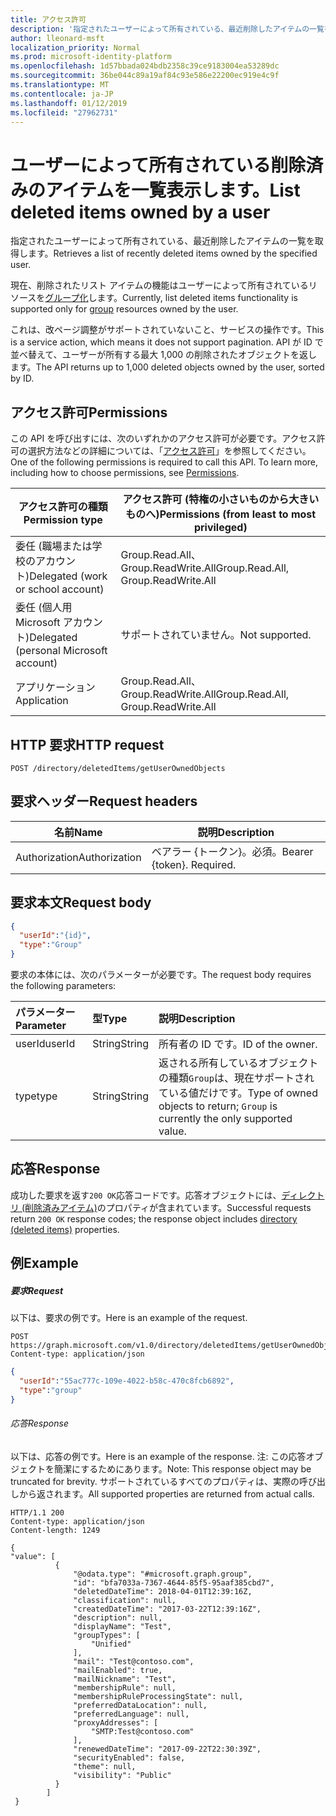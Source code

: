```yaml
---
title: アクセス許可
description: '指定されたユーザーによって所有されている、最近削除したアイテムの一覧を取得します。  '
author: lleonard-msft
localization_priority: Normal
ms.prod: microsoft-identity-platform
ms.openlocfilehash: 1d57bbada024bdb2358c39ce9183004ea53289dc
ms.sourcegitcommit: 36be044c89a19af84c93e586e22200ec919e4c9f
ms.translationtype: MT
ms.contentlocale: ja-JP
ms.lasthandoff: 01/12/2019
ms.locfileid: "27962731"
---
```

# <a name="list-deleted-items-owned-by-a-user"></a><span data-ttu-id="7d3b7-103">**ユーザーによって所有されている削除済みのアイテムを一覧表示します。**</span><span class="sxs-lookup"><span data-stu-id="7d3b7-103">**List deleted items owned by a user**</span></span>

<span data-ttu-id="7d3b7-104">指定されたユーザーによって所有されている、最近削除したアイテムの一覧を取得します。</span><span class="sxs-lookup"><span data-stu-id="7d3b7-104">Retrieves a list of recently deleted items owned by the specified user.</span></span>  

<span data-ttu-id="7d3b7-105">現在、削除されたリスト アイテムの機能はユーザーによって所有されているリソースを[グループ化](../resources/group.md)します。</span><span class="sxs-lookup"><span data-stu-id="7d3b7-105">Currently, list deleted items functionality is supported only for [group](../resources/group.md) resources owned by the user.</span></span>

<span data-ttu-id="7d3b7-106">これは、改ページ調整がサポートされていないこと、サービスの操作です。</span><span class="sxs-lookup"><span data-stu-id="7d3b7-106">This is a service action, which means it does not support pagination.</span></span>  <span data-ttu-id="7d3b7-107">API が ID で並べ替えて、ユーザーが所有する最大 1,000 の削除されたオブジェクトを返します。</span><span class="sxs-lookup"><span data-stu-id="7d3b7-107">The API returns up to 1,000 deleted objects owned by the user, sorted by ID.</span></span>

## <a name="permissions"></a><span data-ttu-id="7d3b7-108">アクセス許可</span><span class="sxs-lookup"><span data-stu-id="7d3b7-108">Permissions</span></span>

<span data-ttu-id="7d3b7-p102">この API を呼び出すには、次のいずれかのアクセス許可が必要です。アクセス許可の選択方法などの詳細については、「[アクセス許可](https://developer.microsoft.com/graph/docs/concepts/permissions_reference)」を参照してください。</span><span class="sxs-lookup"><span data-stu-id="7d3b7-p102">One of the following permissions is required to call this API. To learn more, including how to choose permissions, see [Permissions](https://developer.microsoft.com/graph/docs/concepts/permissions_reference).</span></span>

| <span data-ttu-id="7d3b7-111">アクセス許可の種類</span><span class="sxs-lookup"><span data-stu-id="7d3b7-111">Permission type</span></span> | <span data-ttu-id="7d3b7-112">アクセス許可 (特権の小さいものから大きいものへ)</span><span class="sxs-lookup"><span data-stu-id="7d3b7-112">Permissions (from least to most privileged)</span></span> |
| --- | --- |
| <span data-ttu-id="7d3b7-113">委任 (職場または学校のアカウント)</span><span class="sxs-lookup"><span data-stu-id="7d3b7-113">Delegated (work or school account)</span></span> | <span data-ttu-id="7d3b7-114">Group.Read.All、Group.ReadWrite.All</span><span class="sxs-lookup"><span data-stu-id="7d3b7-114">Group.Read.All, Group.ReadWrite.All</span></span> |
| <span data-ttu-id="7d3b7-115">委任 (個人用 Microsoft アカウント)</span><span class="sxs-lookup"><span data-stu-id="7d3b7-115">Delegated (personal Microsoft account)</span></span> |  <span data-ttu-id="7d3b7-116">サポートされていません。</span><span class="sxs-lookup"><span data-stu-id="7d3b7-116">Not supported.</span></span> |
| <span data-ttu-id="7d3b7-117">アプリケーション</span><span class="sxs-lookup"><span data-stu-id="7d3b7-117">Application</span></span> | <span data-ttu-id="7d3b7-118">Group.Read.All、Group.ReadWrite.All</span><span class="sxs-lookup"><span data-stu-id="7d3b7-118">Group.Read.All, Group.ReadWrite.All</span></span>  |

## <a name="http-request"></a><span data-ttu-id="7d3b7-119">HTTP 要求</span><span class="sxs-lookup"><span data-stu-id="7d3b7-119">HTTP request</span></span>

``` http
POST /directory/deletedItems/getUserOwnedObjects
```

## <a name="request-headers"></a><span data-ttu-id="7d3b7-120">要求ヘッダー</span><span class="sxs-lookup"><span data-stu-id="7d3b7-120">Request headers</span></span>

| <span data-ttu-id="7d3b7-121">名前</span><span class="sxs-lookup"><span data-stu-id="7d3b7-121">Name</span></span>          | <span data-ttu-id="7d3b7-122">説明</span><span class="sxs-lookup"><span data-stu-id="7d3b7-122">Description</span></span>               |
| ------------- | ------------------------- |
| <span data-ttu-id="7d3b7-123">Authorization</span><span class="sxs-lookup"><span data-stu-id="7d3b7-123">Authorization</span></span> | <span data-ttu-id="7d3b7-p103">ベアラー {トークン}。必須。</span><span class="sxs-lookup"><span data-stu-id="7d3b7-p103">Bearer {token}. Required.</span></span> |

## <a name="request-body"></a><span data-ttu-id="7d3b7-126">要求本文</span><span class="sxs-lookup"><span data-stu-id="7d3b7-126">Request body</span></span>

```json
{
  "userId":"{id}",
  "type":"Group"
}
```

<span data-ttu-id="7d3b7-127">要求の本体には、次のパラメーターが必要です。</span><span class="sxs-lookup"><span data-stu-id="7d3b7-127">The request body requires the following parameters:</span></span>

| <span data-ttu-id="7d3b7-128">パラメーター</span><span class="sxs-lookup"><span data-stu-id="7d3b7-128">Parameter</span></span>    | <span data-ttu-id="7d3b7-129">型</span><span class="sxs-lookup"><span data-stu-id="7d3b7-129">Type</span></span> |<span data-ttu-id="7d3b7-130">説明</span><span class="sxs-lookup"><span data-stu-id="7d3b7-130">Description</span></span>|
|:---------------|:--------|:----------|
|<span data-ttu-id="7d3b7-131">userId</span><span class="sxs-lookup"><span data-stu-id="7d3b7-131">userId</span></span>|<span data-ttu-id="7d3b7-132">String</span><span class="sxs-lookup"><span data-stu-id="7d3b7-132">String</span></span>|<span data-ttu-id="7d3b7-133">所有者の ID です。</span><span class="sxs-lookup"><span data-stu-id="7d3b7-133">ID of the owner.</span></span>|
|<span data-ttu-id="7d3b7-134">type</span><span class="sxs-lookup"><span data-stu-id="7d3b7-134">type</span></span>|<span data-ttu-id="7d3b7-135">String</span><span class="sxs-lookup"><span data-stu-id="7d3b7-135">String</span></span>|<span data-ttu-id="7d3b7-136">返される所有しているオブジェクトの種類`Group`は、現在サポートされている値だけです。</span><span class="sxs-lookup"><span data-stu-id="7d3b7-136">Type of owned objects to return; `Group` is currently the only supported value.</span></span>|


## <a name="response"></a><span data-ttu-id="7d3b7-137">応答</span><span class="sxs-lookup"><span data-stu-id="7d3b7-137">Response</span></span>

<span data-ttu-id="7d3b7-138">成功した要求を返す`200 OK`応答コードです。応答オブジェクトには、[ディレクトリ (削除済みアイテム)](../resources/directory.md)のプロパティが含まれています。</span><span class="sxs-lookup"><span data-stu-id="7d3b7-138">Successful requests return `200 OK` response codes; the response object includes [directory (deleted items)](../resources/directory.md) properties.</span></span>

## <a name="example"></a><span data-ttu-id="7d3b7-139">例</span><span class="sxs-lookup"><span data-stu-id="7d3b7-139">Example</span></span>

##### <a name="request"></a><span data-ttu-id="7d3b7-140">要求</span><span class="sxs-lookup"><span data-stu-id="7d3b7-140">Request</span></span>

<span data-ttu-id="7d3b7-141">以下は、要求の例です。</span><span class="sxs-lookup"><span data-stu-id="7d3b7-141">Here is an example of the request.</span></span>

``` http
POST https://graph.microsoft.com/v1.0/directory/deletedItems/getUserOwnedObjects
Content-type: application/json
```

``` json
{
  "userId":"55ac777c-109e-4022-b58c-470c8fcb6892",
  "type":"group"
}
```

###### <a name="response"></a><span data-ttu-id="7d3b7-142">応答</span><span class="sxs-lookup"><span data-stu-id="7d3b7-142">Response</span></span>

<span data-ttu-id="7d3b7-143">以下は、応答の例です。</span><span class="sxs-lookup"><span data-stu-id="7d3b7-143">Here is an example of the response.</span></span> <span data-ttu-id="7d3b7-144">注: この応答オブジェクトを簡潔にするためにあります。</span><span class="sxs-lookup"><span data-stu-id="7d3b7-144">Note: This response object may be truncated for brevity.</span></span> <span data-ttu-id="7d3b7-145">サポートされているすべてのプロパティは、実際の呼び出しから返されます。</span><span class="sxs-lookup"><span data-stu-id="7d3b7-145">All supported properties are returned from actual calls.</span></span>

``` http
HTTP/1.1 200
Content-type: application/json
Content-length: 1249

{
"value": [
          {
              "@odata.type": "#microsoft.graph.group",
              "id": "bfa7033a-7367-4644-85f5-95aaf385cbd7",
              "deletedDateTime": 2018-04-01T12:39:16Z,
              "classification": null,
              "createdDateTime": "2017-03-22T12:39:16Z",
              "description": null,
              "displayName": "Test",
              "groupTypes": [
                  "Unified"
              ],
              "mail": "Test@contoso.com",
              "mailEnabled": true,
              "mailNickname": "Test",
              "membershipRule": null,
              "membershipRuleProcessingState": null,
              "preferredDataLocation": null,
              "preferredLanguage": null,
              "proxyAddresses": [
                  "SMTP:Test@contoso.com"
              ],
              "renewedDateTime": "2017-09-22T22:30:39Z",
              "securityEnabled": false,
              "theme": null,
              "visibility": "Public"
          } 
        ]
 }
```


